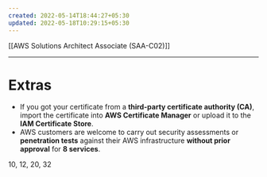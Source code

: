 ```yaml
---
created: 2022-05-14T18:44:27+05:30
updated: 2022-05-18T10:29:15+05:30
---
```

[[AWS Solutions Architect Associate (SAA-C02)]]

---
# Extras
- If you got your certificate from a **third-party certificate authority (CA)**, import the certificate into **AWS Certificate Manager** or upload it to the **IAM Certificate Store**.
- AWS customers are welcome to carry out security assessments or **penetration tests** against their AWS infrastructure **without prior approval** for **8 services**.

10, 12, 20, 32